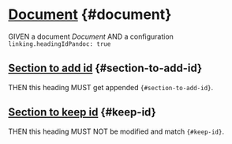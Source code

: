 # [Document](#document) {#document}

GIVEN a document *Document*
AND a configuration `linking.headingIdPandoc: true`

## [Section to add id](#section-to-add-id) {#section-to-add-id}

THEN this heading MUST get appended `{#section-to-add-id}`.

## [Section to keep id](#keep-id) {#keep-id}

THEN this heading MUST NOT be modified and match `{#keep-id}`.
